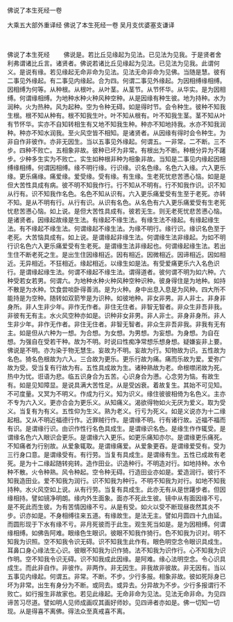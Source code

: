 佛说了本生死经一卷


大乘五大部外重译经
佛说了本生死经一卷
吴月支优婆塞支谦译


　　

佛说了本生死经
　　佛说是。若比丘见缘起为见法。已见法为见我。于是贤者舍利弗谓诸比丘言。诸贤者。佛说若诸比丘见缘起为见法。已见法为见我。此谓何义。是说有缘。若见缘起无命非命为见法。见法无命非命为见佛。当随是慧。彼有二事见外缘起。有二事见内缘起。合为四。何谓二事见外缘起。为因相缚缘相缚。因相缚为何等。从种根。从根叶。从叶茎。从茎节。从节怀华。从华实。是为因相缚。何谓缘相缚。为地种水种火种风种空种。从是因缘有种生彼。地为持种。水为润种。火为热种。风为起种。空为令种无碍。如是得时节。会令种生。彼种不知我生根。根不知从种有。根不知我生叶。叶不知从根有。叶不知我生茎。茎不知从叶有节怀华。实亦不自知转相生有又地不知我生种。种亦不知地持我。水亦不知我润种。种亦不知水润我。至火风空皆不相知。是诸贤者。从因缘有得时会令种生。为非自作非彼作。亦非无因生。当以五事见外缘起。何谓五。一非常。二不断。三不步。四种不败亡。五相象非故。彼种已坏为非常。有根出为不断。种根分异为不躇步。少种多生实为不败亡。实生如种根非种为相象非故。当知是二事见内缘起因相缚缘相缚。何谓因相缚。缘不明行缘。行识缘。识名色缘。名色六入缘。六入更乐缘。更乐痛缘。痛爱缘。爱受缘。受有缘。有生缘。生老死忧悲苦懑心恼。如是是但大苦性具成有病。彼不明不知我作行。行不知从不明有。行不知我作识。识不知从行有。识不知我作名色。名色不知从识有。六入更乐痛爱受有生至于老死。亦转不知。是从不明有行。从行有识。从识有名色。从名色有六入更乐痛爱受有生老死忧悲苦懑心恼。如上说。是但大苦性具成有。彼若无生。则无老死忧悲苦懑心恼。是诸贤者。因缘起故缘是生法。有缘起不缘生法。有缘生法不缘起。有缘起缘生法。有不缘起不缘生法。何谓缘起不缘生法。为缘不明行。缘行识。缘识名色至于老死。大苦恼具成有。如上说。是谓缘起非缘生法。何谓缘生法非缘起。为如不明行识名色六入更乐痛爱受有生老死。是谓缘生法非缘起也。何谓缘起缘生法。若出生住不断老死之生。是出生住因缘相近。因有相近。因微相近。因谛相近。因如相近。无异相近。不狂相近。缘起相近。以缘生如是法。有受爱痛更乐六入名色识行。是谓缘起缘生法。何谓不缘起不缘生法。谓得道者。彼何谓不明为如六种。六种受若女若男。何谓六。为地种水种火种风种空种识种。彼身得住是为地种。如持不散是为水种。饮食尝啖卧得善消。是为火种。身中出息入息是为风种。四大所不能持是为空种。随转如双箭笮是为识种。如彼地种。非女非男。非人非士。非身非身所。非人生非少年。非作无作者。非住无住者。非智无智者。非众生非吾非我。非彼有无有主。水火风空种亦如是。识种非女非男。非人非士。非身非身所。非人生非少年。非作无作者。非住无住者。非智无智者。非众生非吾非我。非我有无有主。如是但从六种为一想。为合想。为女想。为男想。为妄想。为身想。为自在想。为强自在受若干种。故为不明。时说曰性痴净常想乐想身想。疑嫌妄非上要。佛说是不明。亦为染于物无慧生。妄故为不明。妄故为行。知物故为识。五性故为名色。猗名色根故为六入。三合故为更乐。更乐行故为痛。痛而乐故为爱。爱弥广故为受。受当复有行故为有。五性具成故为生。诸种熟故为老。命根噤闭故为死。热中为忧。诳语为悲。临五识身合为五苦。心识身合为懑。心念劳为恼。有故生有。如是见知障显。是说具满大苦性足。从是受凶衰。着故复生。其始不可见知。不可度量。又冥为不明义。作成为行义。知为识义。缘住彼彼相倚为名色义。主亦不专为六入义。更亦合会为更乐义。从知痛义。渴欲得物如火无厌为爱义。取为受义。当复有为有义。五性仰为生义。熟为老义。行亏为死义。如是义说亦为十二缘起相。又从不明近福德行作。近罪贼行作。是谓缘不明。行有诸行故。近福不福而有识。是谓缘行识。由识作性行名色具成生。是谓缘识名色。是缘生作作辄受。是谓缘名色六入眼识会更乐。是谓缘六入更乐。如更乐痛知亦尔。是谓缘更乐痛死。不知痛者为行别故。从爱象辄取。是谓缘痛爱。从爱象更吞。是谓缘爱受有。受为三行身口意。是谓缘受有。有行劳。当复有具成生。是谓缘有生。五性已成故有老死。是为十二缘起随转宛转。造作田业。识造种行。不明造对行。如地持种。水令种不散。火令种熟。风令种起。空令种无碍。行造田业亦如是。爱造润行。彼行不知我造田业。爱不知我为润行。识不知我为种行。不明不知我为对行。如地不知我持种。水火风空如上说。从有行劳。当复有具成生。此亦无有从是世躇步者。但因缘相持。譬如镜净明朗。缘内外生面象。面亦不死此生彼。镜中从有面因缘不亏。是不死此而生彼。为有苦情因缘不亏。从是有受。如火以受不断现昼夜然其炎不步。识亦如是。不身相缚往来五道。有缘故生。是法无主。譬如月圆四十九由延。而圆形现于下水有缘不亏。非月死彼而于此生。观生死当如是。是为因相缚。何谓缘相缚。如佛告阿难。眼缘色生眼识。彼眼不知我作猗行。色不知我为识对。明不知我为识照。空不知我令识无碍。识不知我生此作有。眼色明空念令眼识具成生。耳鼻口身心缘法生心识。彼眼不知我为识作猗。法不知我为识作行。心不知我为识作明。空不知我令识无碍。识不知我成此因缘。是阿难。缘心法明空念。令心识具成生。而此非自作。非彼作。非两作。非无因生。非我故非彼故。非无因有。当以五事见内缘起。何谓五。非常。不断。不步。少行多报。相象非故。彼如死际身已坏为非常。出生有身分为不断。或同去。或异去。分异故为不步。少行多报谓行不败亡。如行报生非故家也。若见此缘起。无命非命为见法。见法无命非命。为见四谛苦习尽道。譬如明人见师成画叹其画好师妙。见四谛者亦如是。佛一切知一切现。从是得喜不离佛。得法众至真戒喜不离。


